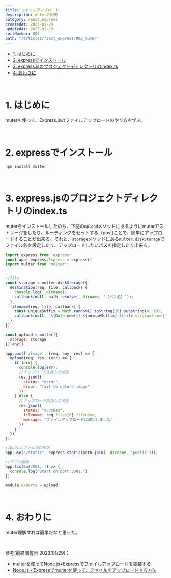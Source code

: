 ```yaml
---
title: ファイルアップロード
description: muterの利用
category: react_express
createdAt: 2023-01-29
updatedAt: 2023-01-29
sortNumber: 002
path: "/articles/react_express/002_muter"
---
```


<nuxt-content-wrapper>

- [1. はじめに](#1-はじめに)
- [2. expressでインストール](#2-expressでインストール)
- [3. express.jsのプロジェクトディレクトリのindex.ts](#3-expressjsのプロジェクトディレクトリのindexts)
- [4. おわりに](#4-おわりに)

<br>

# 1. はじめに
muterを使って、Express.jsのファイルアップロードのやり方を学ぶ。

<br>

# 2. expressでインストール
```
npm install multer
```

<br>

# 3. express.jsのプロジェクトディレクトリのindex.ts
muterをインストールしたのち、下記の`upload`メソッドにあるようにmuterでストレージをしたり、ルーティングをセットする（post)ことで、簡単にアップロードすることが出来る。それと、`storage`メソッドにある`multer.diskStorage`でファイル名を設定したり、アップロードしたいパスを指定したり出来る。

```js
import express from 'express'
const app: express.Express = express()
import multer from "multer";


//file
const storage = multer.diskStorage({
  destination(req, file, callback) {
    console.log(__dirname);
    callback(null, path.resolve(__dirname, "【パス名】"));
  },
  filename(req, file, callback) {
    const uniqueSuffix = Math.random().toString(26).substring(4, 10);
    callback(null, `${Date.now()}-${uniqueSuffix}-${file.originalname}`);
  },
});

const upload = multer({
  storage: storage
}).any()

app.post('/image', (req: any, res) => {
  upload(req, res, (err) => {
    if (err) {
      console.log(err);
      //アップロード失敗した場合
      res.json({
        status: "error",
        error: "fail to uplord image"
      })
    } else {
      //アップロード成功した場合
      res.json({
        status: "success",
        filename: req.files[0].filename,
        message: "ファイルアップロードに成功しました"
      })
    }
  })
});

//publicフォルダの設定
app.use("/static", express.static(path.join(__dirname, 'public')));

//アプリ起動
app.listen(3001, () => {
  console.log("Start on port 3001.")
})

module.exports = upload;

```

<br>

# 4. おわりに
muter理解すれば簡単だなと思った。

<br>

参考(最終閲覧日 2023/01/29)：
- [multerを使ってNode.js+Expressでファイルアップロードを実装する](https://moewe-net.com/nodejs/multer)
- [Node.js・Expressでmulterを使って、ファイルをアップロードする方法](https://qiita.com/tronicboy/items/e71c5f22a5a7da0faa36)

<br>

</nuxt-content-wrapper>
